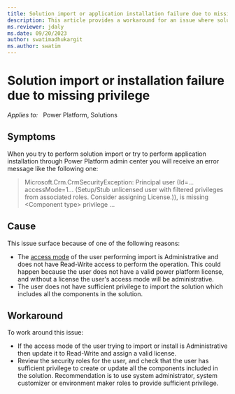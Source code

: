 ```yaml
---
title: Solution import or application installation failure due to missing privilege. 
description: This article provides a workaround for an issue where solution import or installation of application in Power Platform admin center results in failure due to not having priviledge to the user.
ms.reviewer: jdaly
ms.date: 09/20/2023
author: swatimadhukargit
ms.author: swatim
---
```

# Solution import or installation failure due to missing privilege

_Applies to:_ &nbsp; Power Platform, Solutions

## Symptoms

When you try to perform solution import or try to perform application installation through Power Platform admin center you will receive an error message like the following one:

> Microsoft.Crm.CrmSecurityException: Principal user (Id=… accessMode=1... (Setup/Stub unlicensed user with filtered privileges from associated roles. Consider assigning License.)), is missing &lt;Component type&gt; privilege ...

## Cause

This issue surface because of one of the following reasons:

- The [access mode](/power-apps/developer/data-platform/user-team-entities#users) of the user performing import is Administrative and does not have Read-Write access to perform the operation. This could happen because the user does not have a valid power platform license, and without a license the user's access mode will be administrative.
- The user does not have sufficient privilege to import the solution which includes all the components in the solution.

## Workaround

To work around this issue:

- If the access mode of the user trying to import or install is Administrative then update it to Read-Write and assign a valid license.
- Review the security roles for the user, and check that the user has sufficient privilege to create or update all the components included in the solution. Recommendation is to use system administrator, system customizer or environment maker roles to provide sufficient privilege.